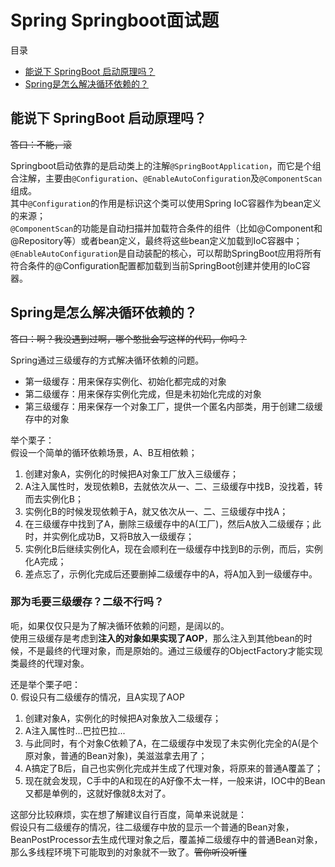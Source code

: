 # Spring Springboot面试题

目录
+ [能说下 SpringBoot 启动原理吗？](#SpringBoot启动原理)
+ [Spring是怎么解决循环依赖的？](#Spring是怎么解决循环依赖的)

## <span id="SpringBoot启动原理">能说下 SpringBoot 启动原理吗？</span>

~~答曰：不能，滚~~

Springboot启动依靠的是启动类上的注解`@SpringBootApplication`，而它是个组合注解，主要由`@Configuration`、`@EnableAutoConfiguration`及`@ComponentScan`组成。  
其中`@Configuration`的作用是标识这个类可以使用Spring IoC容器作为bean定义的来源；  
`@ComponentScan`的功能是自动扫描并加载符合条件的组件（比如@Component和@Repository等）或者bean定义，最终将这些bean定义加载到IoC容器中；  
`@EnableAutoConfiguration`是自动装配的核心，可以帮助SpringBoot应用将所有符合条件的@Configuration配置都加载到当前SpringBoot创建并使用的IoC容器。

## <span id="Spring是怎么解决循环依赖的">Spring是怎么解决循环依赖的？</span>


~~答曰：啊？我没遇到过啊，哪个憨批会写这样的代码，你吗？~~

Spring通过三级缓存的方式解决循环依赖的问题。  
- 第一级缓存：用来保存实例化、初始化都完成的对象
- 第二级缓存：用来保存实例化完成，但是未初始化完成的对象
- 第三级缓存：用来保存一个对象工厂，提供一个匿名内部类，用于创建二级缓存中的对象

举个栗子：  
假设一个简单的循环依赖场景，A、B互相依赖；
1. 创建对象A，实例化的时候把A对象工厂放入三级缓存；
2. A注入属性时，发现依赖B，去就依次从一、二、三级缓存中找B，没找着，转而去实例化B；
3. 实例化B的时候发现依赖于A，就又依次从一、二、三级缓存中找A；
4. 在三级缓存中找到了A，删除三级缓存中的A(工厂)，然后A放入二级缓存；此时，并实例化成功B，又将B放入一级缓存；
5. 实例化B后继续实例化A，现在会顺利在一级缓存中找到B的示例，而后，实例化A完成；
6. 差点忘了，示例化完成后还要删掉二级缓存中的A，将A加入到一级缓存中。

### 那为毛要三级缓存？二级不行吗？
呃，如果仅仅只是为了解决循环依赖的问题，是阔以的。  
使用三级缓存是考虑到**注入的对象如果实现了AOP**，那么注入到其他bean的时候，不是最终的代理对象，而是原始的。通过三级缓存的ObjectFactory才能实现类最终的代理对象。  

还是举个栗子吧：  
0. 假设只有二级缓存的情况，且A实现了AOP
1. 创建对象A，实例化的时候把A对象放入二级缓存；
2. A注入属性时...巴拉巴拉...
3. 与此同时，有个对象C依赖了A，在二级缓存中发现了未实例化完全的A(是个原对象，普通的Bean对象)，美滋滋拿去用了；
4. A搞定了B后，自己也实例化完成并生成了代理对象，将原来的普通A覆盖了；
5. 现在就会发现，C手中的A和现在的A好像不太一样，一般来讲，IOC中的Bean又都是单例的，这就好像就8太对了。

这部分比较麻烦，实在想了解建议自行百度，简单来说就是：  
假设只有二级缓存的情况，往二级缓存中放的显示一个普通的Bean对象，BeanPostProcessor去生成代理对象之后，覆盖掉二级缓存中的普通Bean对象，那么多线程环境下可能取到的对象就不一致了。~~管你听没听懂~~
